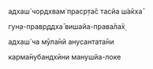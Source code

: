 адхаш́ чордхвам̇ праср̣та̄с тасйа ш́а̄кха̄

гун̣а-правр̣ддха̄ вишайа-права̄ла̄х̣

адхаш́ ча мӯла̄нй анусантата̄ни

карма̄нубандхӣни манушйа-локе